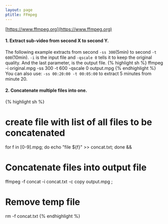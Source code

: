 ```yaml
---
layout: page
ptitle: FFmpeg
---
```


[https://www.ffmpeg.org](https://www.ffmpeg.org)

#### 1. Extract sub-video from second X to second Y.
The following example extracts from second `-ss 300`(5min) to second `-t 600`(10min). `-i` is the input file and `-qscale 0` tells it to keep the original quality. And the last parameter, is the output file.
{% highlight sh %}
ffmpeg -i original.mpg -ss 300 -t 600 -qscale 0 output.mpg
{% endhighlight %}
You can also use: `-ss 00:20:00 -t 00:05:00` to extract 5 minutes from minute 20.

#### 2. Concatenate multiple files into one.
{% highlight sh %}
# create file with list of all files to be concatenated
for f in [0-9].mpg; do echo "file ${f}" >> concat.txt; done &&

# Concatenate files into output file
ffmpeg -f concat -i concat.txt -c copy output.mpg ;

# Remove temp file
rm -f concat.txt
{% endhighlight %}
